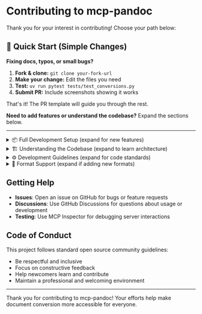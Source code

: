 # Contributing to mcp-pandoc

Thank you for your interest in contributing! Choose your path below:

## 🚀 Quick Start (Simple Changes)

**Fixing docs, typos, or small bugs?**

1. **Fork & clone:** `git clone your-fork-url`
2. **Make your change:** Edit the files you need
3. **Test:** `uv run pytest tests/test_conversions.py` 
4. **Submit PR:** Include screenshots showing it works

That's it! The PR template will guide you through the rest.

**Need to add features or understand the codebase?** Expand the sections below.

---

<details>
<summary>📦 Full Development Setup (expand for new features)</summary>

## Prerequisites

### Required Dependencies
```bash
# Core dependencies (required for all development)
# macOS
brew install pandoc uv

# Ubuntu/Debian  
sudo apt-get install pandoc
pip install uv

# Windows
# Download pandoc from: https://pandoc.org/installing.html
pip install uv
```

### Optional: PDF Support
If working with PDF conversion features:

```bash
# macOS
brew install texlive

# Ubuntu/Debian
sudo apt-get install texlive-xetex

# Windows
# Install MiKTeX or TeX Live from:
# https://miktex.org/ or https://tug.org/texlive/
```

## Development Setup

1. **Clone and setup:**
   ```bash
   git clone https://github.com/vivekVells/mcp-pandoc.git
   cd mcp-pandoc
   uv sync
   ```

2. **Test everything works:**
   ```bash
   uv run pytest tests/test_conversions.py
   uv run mcp-pandoc
   ```

</details>

<details>
<summary>🏗️ Understanding the Codebase (expand to learn architecture)</summary>

## Project Structure

```
/mcp-pandoc/
├── src/mcp_pandoc/
│   ├── __init__.py              # Entry point
│   └── server.py                # Main MCP server implementation
├── tests/
│   ├── fixtures/                # Test input files for all formats
│   ├── output/                  # Test output directory  
│   └── test_conversions.py      # Comprehensive format testing
├── README.md                    # User documentation
├── CHEATSHEET.md               # Quick reference guide
└── pyproject.toml              # Python project configuration
```

## Core Architecture
- **MCP Server**: Implements Model Context Protocol for document conversion
- **Primary Tool**: `convert-contents` handles all format conversions
- **Supported Formats**: 10 formats with bidirectional conversion support
- **Format Categories**:
  - **Basic**: md, html, txt, ipynb, odt (can display converted content)
  - **Advanced**: pdf, docx, rst, latex, epub (require output file paths)

## Key Files
- `src/mcp_pandoc/server.py`: Core server implementation with tool definitions
- `tests/test_conversions.py`: Parametrized testing for all format combinations
- `pyproject.toml`: Dependencies and build configuration

</details>

<details>
<summary>⚙️ Development Guidelines (expand for code standards)</summary>

## Code Quality Standards

1. **Follow Existing Patterns**: 
   - Study `src/mcp_pandoc/server.py` for coding style
   - Use async/await patterns for MCP operations
   - Implement comprehensive error handling

2. **Type Hints**: All functions should include proper type annotations

3. **Error Handling**: Provide clear, actionable error messages
   ```python
   # Good
   raise ValueError(f"Output file path is required for {output_format} format")
   
   # Bad  
   raise ValueError("Invalid format")
   ```

4. **JSON Schema Validation**: New parameters must include proper schema definitions

## Testing Requirements

1. **Run Tests**: Always run the full test suite before submitting changes
   ```bash
   uv run pytest tests/test_conversions.py
   ```

2. **Add Tests**: New functionality must include corresponding tests

3. **Test Coverage**: The project uses parametrized testing to verify all format combinations work correctly

4. **Manual Testing**: Test with MCP Inspector if making server changes:
   ```bash
   npx @modelcontextprotocol/inspector uv --directory $(pwd) run mcp-pandoc
   ```

## Documentation Requirements

1. **Update README.md**: Document new features with clear examples
2. **Update CHEATSHEET.md**: Add quick reference examples for new functionality  
3. **Update Tool Descriptions**: Modify docstrings in `server.py` for parameter changes
4. **Version Documentation**: Note any breaking changes or new requirements

</details>

<details>
<summary>🔄 Format Support (expand if adding new formats)</summary>

## Current Support Matrix
- **Bidirectional**: md ↔ html ↔ txt ↔ docx ↔ rst ↔ latex ↔ epub ↔ ipynb ↔ odt
- **Output Only**: PDF (can convert TO PDF, but not FROM PDF)
- **Special Features**: DOCX reference document styling

## Adding New Formats
1. Update `SUPPORTED_FORMATS` in `server.py`
2. Add to JSON Schema enum validation
3. Create test fixtures in `tests/fixtures/`
4. Update documentation and conversion matrix
5. Test all bidirectional conversions

</details>

## Getting Help

- **Issues**: Open an issue on GitHub for bugs or feature requests
- **Discussions**: Use GitHub Discussions for questions about usage or development
- **Testing**: Use MCP Inspector for debugging server interactions

## Code of Conduct

This project follows standard open source community guidelines:
- Be respectful and inclusive
- Focus on constructive feedback
- Help newcomers learn and contribute
- Maintain a professional and welcoming environment

---

Thank you for contributing to mcp-pandoc! Your efforts help make document conversion more accessible for everyone.